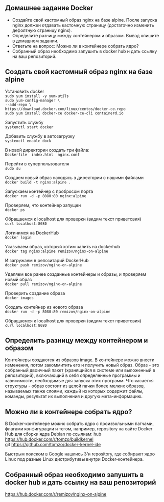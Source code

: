 ## Домашнее задание Docker 
- Создайте свой кастомный образ nginx на базе alpine. После запуска nginx должен отдавать кастомную страницу (достаточно изменить дефолтную страницу nginx).  
- Определите разницу между контейнером и образом. Вывод опишите в домашнем задании.  
- Ответьте на вопрос: Можно ли в контейнере собрать ядро?  
- Собранный образ необходимо запушить в docker hub и дать ссылку на ваш репозиторий.
 
## Создать свой кастомный образ nginx на базе alpine 
Установить docker  
``sudo yum install -y yum-utils``  
``sudo yum-config-manager \``  
	``--add-repo \``  
	``https://download.docker.com/linux/centos/docker-ce.repo``  
``sudo yum install docker-ce docker-ce-cli containerd.io``  

Запустить службу  
``systemctl start docker``  

Добавить службу в автозагрузку  
``systemctl enable dock``  

В новой директории создать три файла:  
``Dockerfile  index.html  nginx.conf``  

Перейти в суперпользователя  
``sudo su``  

Создаем новый образ находясь в директории с нашими файлами  
``docker build -t nginx:alpine .``  

Запускаем контейнер с пробросом порта  
``docker run -d -p 8080:80 nginx:alpine``  

Проверяем, что контейнер запущен  
``docker ps``  

Обращаемся к localhost для проверки (видим текст приветсвия)  
``curl localhost:8080``  

Логинимся на DockerHub  
``docker login``  

Указываем образ, который хотим залить на dockerhub  
``docker tag nginx:alpine remizov/nginx-on-alpine``  

И загружаем в репозитарий DockerHub  
``docker push remizov/nginx-on-alpine``  

Удаляем все ранее созданные контейнеры и образы, и проверяем новый образ  
``docker pull remizov/nginx-on-alpine``  

Проверить создание образа  
``docker images``  

Создать контейнер из нового образа  
``docker run -d -p 8080:80 remizov/nginx-on-alpine``  

Обращаемся к localhost для проверки (видим текст приветсвия)  
``curl localhost:8080``  

## Определить разницу между контейнером и образом  
Контейнеры создаются из образов image. В контейнере можно внести изменения, потом закоммитить его и получить новый образ.
Образ - это собранный двоичный пакет (хранящийся в системе или выложенный в репозиторий), включающий в себя определенные программы и зависимости, необходимые для запуска этих программ. Что касается структуры - образ состоит из целой пачки более мелких образов, называемых также слоями, каждый из которых содержит файлы, команды, результат их выполнения и другую мета-информацию.
## Можно ли в контейнере собрать ядро?  
В Docker-контейнере можно собрать ядро с произвольными патчами, флагами конфигурации и тегом, например, repository на сайте Docker Hub для сборки ядра Debian по ссылкам:
hub https://hub.docker.com/r/tomzo/buildkernel  
git https://github.com/tomzo/docker-kernel-ide  

Быстрым поиском в Google нашлись 3'и repository, где собирают ядро Linux под разные Linux дистрибутивы внутри Docker-контейнера.  

## Собранный образ необходимо запушить в docker hub и дать ссылку на ваш репозиторий   
https://hub.docker.com/r/remizov/nginx-on-alpine  
